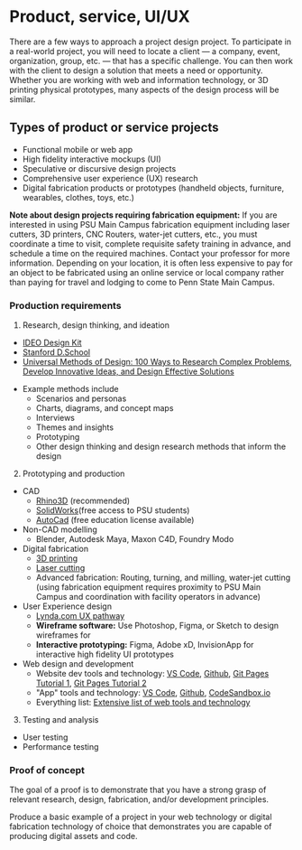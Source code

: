 # Product, service, UI/UX

There are a few ways to approach a project design project. To participate in a real-world project, you will need to locate a client — a company, event, organization, group, etc. — that has a specific challenge. You can then work with the client to design a solution that meets a need or opportunity. Whether you are working with web and information technology, or 3D printing physical prototypes, many aspects of the design process will be similar.

## Types of product or service projects

* Functional mobile or web app
* High fidelity interactive mockups \(UI\)
* Speculative or discursive design projects
* Comprehensive user experience \(UX\) research 
* Digital fabrication products or prototypes \(handheld objects, furniture, wearables, clothes, toys, etc.\) 

**Note about design projects requiring fabrication equipment:** If you are interested in using PSU Main Campus fabrication equipment including laser cutters, 3D printers, CNC Routers, water-jet cutters, etc., you must coordinate a time to visit, complete requisite safety training in advance, and schedule a time on the required machines. Contact your professor for more information. Depending on your location, it is often less expensive to pay for an object to be fabricated using an online service or local company rather than paying for travel and lodging to come to Penn State Main Campus.

### Production requirements

1. Research, design thinking, and ideation
  - [IDEO Design Kit](http://www.designkit.org/methods)
  - [Stanford D.School](https://dschool.stanford.edu/resources/the-bootcamp-bootleg)
  - [Universal Methods of Design: 100 Ways to Research Complex Problems, Develop Innovative Ideas, and Design Effective Solutions](https://www.amazon.com/Universal-Methods-Design-Innovative-Effective/dp/1592537561/)
  * Example methods include
    * Scenarios and personas
    * Charts, diagrams, and concept maps
    * Interviews
    * Themes and insights
    * Prototyping
    * Other design thinking and design research methods that inform the design
2. Prototyping and production
  * CAD
    * [Rhino3D](https://www.rhino3d.com/) (recommended)
    * [SolidWorks](https://www.solidworks.com/)(free access to PSU students)
    * [AutoCad](https://www.autodesk.com/products/autocad/overview) (free education license available)
  * Non-CAD modelling
    * Blender, Autodesk Maya, Maxon C4D, Foundry Modo
  * Digital fabrication
    * [3D printing](https://www.shapeways.com)
    * [Laser cutting](https://sendcutsend.com)
    * Advanced fabrication: Routing, turning, and milling, water-jet cutting (using fabrication equipment requires proximity to PSU Main Campus and coordination with facility operators in advance)
  * User Experience design
    * [Lynda.com UX pathway](https://www.lynda.com/learning-paths/Design/become-a-user-experience-designer)
    * **Wireframe software:** Use Photoshop, Figma, or Sketch to design wireframes for
    * **Interactive prototyping:** Figma, Adobe xD, InvisionApp for interactive high fidelity UI prototypes
  * Web design and development
    * Website dev tools and technology: [VS Code](https://code.visualstudio.com/), [Github](http://github.com), [Git Pages Tutorial 1](https://www.smashingmagazine.com/2014/08/build-blog-jekyll-github-pages/), [Git Pages Tutorial 2](https://www.youtube.com/watch?v=SWVjQsvQocA)
    * "App" tools and technology: [VS Code](https://code.visualstudio.com/), [Github](http://github.com), [CodeSandbox.io](https://codesandbox.io/dashboard/recent)
    * Everything list: [Extensive list of web tools and technology](https://free-for.dev/)
3. Testing and analysis
  * User testing
  * Performance testing

### Proof of concept

The goal of a proof is to demonstrate that you have a strong grasp of relevant research, design, fabrication, and/or development principles.

Produce a basic example of a project in your web technology or digital fabrication technology of choice that demonstrates you are capable of producing digital assets and code.

